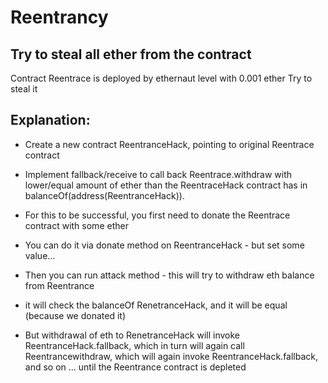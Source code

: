 # Reentrancy

## Try to steal all ether from the contract

Contract Reentrace is deployed by ethernaut level with 0.001 ether
Try to steal it


## Explanation:
* Create a new contract ReentranceHack, pointing to original Reentrace contract
* Implement fallback/receive to call back Reentrace.withdraw with lower/equal amount of ether than the ReentraceHack contract has in balanceOf(address(ReentranceHack)).

* For this to be successful, you first need to donate the Reentrace contract with some ether
* You can do it via donate method on ReentranceHack - but set some value...
* Then you can run attack method - this will try to withdraw eth balance from Reentrance
* it will check the balanceOf RenetranceHack, and it will be equal (because we donated it)
* But withdrawal of eth to RenetranceHack will invoke ReentranceHack.fallback, which in turn will again call Reentrancewithdraw, which will again invoke ReentranceHack.fallback, and so on ... until the Reentrance contract is depleted
